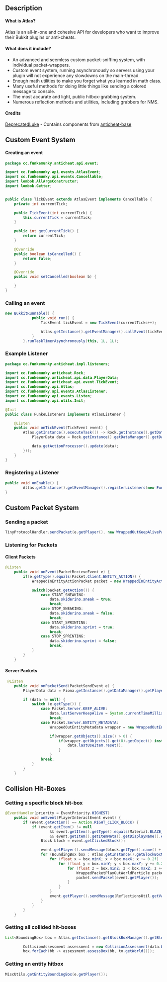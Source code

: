 ## Description
#### What is Atlas?
Atlas is an all-in-one and cohesive API for developers who want to improve their Bukkit plugins or anti-cheats.

#### What does it include?

* An advanced and seemless custom packet-sniffing system, with individual packet-wrappers.
* Custom event system, running asynchronously so servers using your plugin will not experience any slowdowns on the main-thread.
* Enough math utilities to make you forget what you learned in math class.
* Many useful methods for doing little things like sending a colored message to console.
* The most accurate and light, public hitbox-grabbing system.
* Numerous reflection methods and utilities, including grabbers for NMS.

#### Credits
[DeprecatedLuke](https://github.com/DeprecatedLuke) - Contains components from [anticheat-base](https://github.com/DeprecatedLuke/anticheat-base)

## Custom Event System

#### Creating an event
```java
package cc.funkemunky.anticheat.api.event;

import cc.funkemunky.api.events.AtlasEvent;
import cc.funkemunky.api.events.Cancellable;
import lombok.AllArgsConstructor;
import lombok.Getter;


public class TickEvent extends AtlasEvent implements Cancellable {
    private int currentTick;

    public TickEvent(int currentTick) {
        this.currentTick = currentTick;
    }

    public int getCurrentTick() {
        return currentTick;
    }

    @Override
    public boolean isCancelled() {
        return false;
    }

    @Override
    public void setCancelled(boolean b) {

    }
}

```

### Calling an event
```java
new BukkitRunnable() {
            public void run() {
                TickEvent tickEvent = new TickEvent(currentTicks++);

                Atlas.getInstance().getEventManager().callEvent(tickEvent);
            }
        }.runTaskTimerAsynchronously(this, 1L, 1L);
```

### Example Listener
```java
package cc.funkemunky.anticheat.impl.listeners;

import cc.funkemunky.anticheat.Rock;
import cc.funkemunky.anticheat.api.data.PlayerData;
import cc.funkemunky.anticheat.api.event.TickEvent;
import cc.funkemunky.api.Atlas;
import cc.funkemunky.api.events.AtlasListener;
import cc.funkemunky.api.events.Listen;
import cc.funkemunky.api.utils.Init;

@Init
public class FunkeListeners implements AtlasListener {

    @Listen
    public void onTickEvent(TickEvent event) {
        Atlas.getInstance().executeTask(() -> Rock.getInstance().getDataManager().getDataObjects().keySet().forEach(key -> {
            PlayerData data = Rock.getInstance().getDataManager().getDataObjects().get(key);

            data.getActionProcessor().update(data);
        }));
    }
}
```

### Registering a Listener
```java
public void onEnable() {
        Atlas.getInstance().getEventManager().registerListeners(new FunkeListeners(), this);
}
```

## Custom Packet System

### Sending a packet
```java
TinyProtocolHandler.sendPacket(e.getPlayer(), new WrappedOutKeepAlivePacket(233 + e.getPlayer().getEntityId() + 935));
```

### Listening for Packets

#### Client Packets
```java
@Listen
    public void onEvent(PacketRecieveEvent e) {
        if(e.getType().equals(Packet.Client.ENTITY_ACTION)) {
            WrappedInEntityActionPacket packet = new WrappedInEntityActionPacket(e.getPacket(), e.getPlayer());

            switch(packet.getAction()) {
                case START_SNEAKING:
                    data.skiderino.sneak = true;
                    break;
                case STOP_SNEAKING:
                    data.skiderino.sneak = false;
                    break;
                case START_SPRINTING:
                    data.skiderino.sprint = true;
                    break;
                case STOP_SPRINTING:
                    data.skiderino.sprint = false;
                    break;
            }
        }
    }
```

#### Server Packets
```java
 @Listen
    public void onPacketSend(PacketSendEvent e) {
        PlayerData data = Fiona.getInstance().getDataManager().getPlayerData(e.getPlayer());

        if (data != null) {
            switch (e.getType()) {
                case Packet.Server.KEEP_ALIVE:
                    data.lastServerKeepAlive = System.currentTimeMillis();
                    break;
                case Packet.Server.ENTITY_METADATA:
                    WrappedOutEntityMetadata wrapper = new WrappedOutEntityMetadata(e.getPacket(), e.getPlayer());

                    if(wrapper.getObjects().size() > 0) {
                        if(wrapper.getObjects().get(0).getObject() instanceof Byte && (data.isUsingItem = ((Byte) wrapper.getObjects().get(0).getObject()) % 0x5 == 1)) {
                            data.lastUseItem.reset();
                        }
                    }
                break;
			}
        }
    }
```

## Collision Hit-Boxes

### Getting a specific block hit-box
```java
@EventHandler(priority = EventPriority.HIGHEST)
    public void onEvent(PlayerInteractEvent event) {
        if (event.getAction() == Action.RIGHT_CLICK_BLOCK) {
            if (event.getItem() != null
                    && event.getItem().getType().equals(Material.BLAZE_ROD)
                    && event.getItem().getItemMeta().getDisplayName().equalsIgnoreCase(Color.Red + "Magic Box Wand")) {
                Block block = event.getClickedBlock();

                event.getPlayer().sendMessage(block.getType().name() + "'s Data: " + block.getData());
                for (BoundingBox box : Atlas.getInstance().getBlockBoxManager().getBlockBox().getSpecificBox(block.getLocation())) {
                    for (float x = box.minX; x < box.maxX; x += 0.2f) {
                        for (float y = box.minY; y < box.maxY; y += 0.2f) {
                            for (float z = box.minZ; z < box.maxZ; z += 0.2f) {
                                WrappedPacketPlayOutWorldParticle packet = new WrappedPacketPlayOutWorldParticle(WrappedEnumParticle.FLAME, true, x, y, z, 0f, 0f, 0f, 0f, 1, null);
                                packet.sendPacket(event.getPlayer());
                            }
                        }
                    }
                    event.getPlayer().sendMessage(ReflectionsUtil.getVanillaBlock(event.getClickedBlock()).getClass().getSimpleName() + ": " + box.toString());
                }
            }
        }
    }
```

### Getting all collided hit-boxes
```java
List<BoundingBox> box = Atlas.getInstance().getBlockBoxManager().getBlockBox().getCollidingBoxes(to.getWorld(), data.boundingBox.grow(0.5f, 0.1f, 0.5f).subtract(0, 0.5f, 0, 0, 0, 0));

        CollisionAssessment assessment = new CollisionAssessment(data.boundingBox, data);
        box.forEach(bb -> assessment.assessBox(bb, to.getWorld()));
```

### Getting an entity hitbox
```java
MiscUtils.getEntityBoundingBox(e.getPlayer());
```
[Latest]: https://github.com/funkemunky/Atlas/releases "Download Latest"
